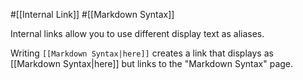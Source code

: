 #[[Internal Link]] #[[Markdown Syntax]]

Internal links allow you to use different display text as aliases.

Writing `[[Markdown Syntax|here]]` creates a link that displays as [[Markdown Syntax|here]] but links to the "Markdown Syntax" page.